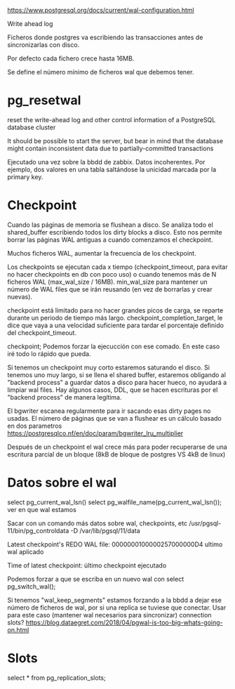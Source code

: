 https://www.postgresql.org/docs/current/wal-configuration.html

Write ahead log

Ficheros donde postgres va escribiendo las transacciones antes de sincronizarlas con disco.

Por defecto cada fichero crece hasta 16MB.

Se define el número mínimo de ficheros wal que debemos tener.



# pg_resetwal
reset the write-ahead log and other control information of a PostgreSQL database cluster

It should be possible to start the server, but bear in mind that the database might contain inconsistent data due to partially-committed transactions

Ejecutado una vez sobre la bbdd de zabbix. Datos incoherentes. Por ejemplo, dos valores en una tabla saltándose la unicidad marcada por la primary key.



# Checkpoint
Cuando las páginas de memoria se flushean a disco.
Se analiza todo el shared_buffer escribiendo todos los dirty blocks a disco.
Esto nos permite borrar las páginas WAL antiguas a cuando comenzamos el checkpoint.

Muchos ficheros WAL, aumentar la frecuencia de los checkpoint.

Los checkpoints se ejecutan cada x tiempo (checkpoint_timeout, para evitar no hacer checkpoints en db con poco uso) o cuando tenemos más de N ficheros WAL (max_wal_size / 16MB).
min_wal_size para mantener un número de WAL files que se irán reusando (en vez de borrarlas y crear nuevas).

checkpoint está limitado para no hacer grandes picos de carga, se reparte durante un periodo de tiempo más largo.
checkpoint_completion_target, le dice que vaya a una velocidad suficiente para tardar el porcentaje definido del checkpoint_timeout.

checkpoint;
Podemos forzar la ejecucción con ese comado. En este caso iré todo lo rápido que pueda.

Si tenemos un checkpoint muy corto estaremos saturando el disco.
Si tenemos uno muy largo, si se llena el shared buffer, estaremos obligando al "backend process" a guardar datos a disco para hacer hueco, no ayudará a limpiar wal files.
Hay algunos casos, DDL, que se hacen escrituras por el "backend process" de manera legítima.

El bgwriter escanea regularmente para ir sacando esas dirty pages no usadas.
El número de páginas que se van a flushear es un cálculo basado en dos parametros https://postgresqlco.nf/en/doc/param/bgwriter_lru_multiplier

Después de un checkpoint el wal crece más para poder recuperarse de una escritura parcial de un bloque (8kB de bloque de postgres VS 4kB de linux)


# Datos sobre el wal
select pg_current_wal_lsn()
select pg_walfile_name(pg_current_wal_lsn());
  ver en que wal estamos

Sacar con un comando más datos sobre wal, checkpoints, etc
/usr/pgsql-11/bin/pg_controldata -D /var/lib/pgsql/11/data

Latest checkpoint's REDO WAL file:    0000000100000257000000D4
  ultimo wal aplicado

Time of latest checkpoint:
  último checkpoint ejecutado


Podemos forzar a que se escriba en un nuevo wal con
select pg_switch_wal();


Si tenemos "wal_keep_segments" estamos forzando a la bbdd a dejar ese número de ficheros de wal, por si una replica se tuviese que conectar.
Usar para este caso (mantener wal necesarios para sincronizar) connection slots? https://blog.dataegret.com/2018/04/pgwal-is-too-big-whats-going-on.html


# Slots
select * from pg_replication_slots;
